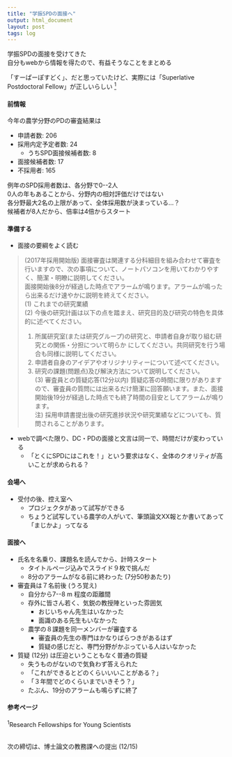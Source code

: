 ```yaml
---
title: "学振SPDの面接へ"
output: html_document
layout: post
tags: log
---
```


学振SPDの面接を受けてきた  
自分もwebから情報を得たので、有益そうなことをまとめる  

「すーぱーぽすどく」、だと思っていたけど、実際には「Superlative Postdoctoral Fellow」が正しいらしい [<sup>1</sup>](https://www.jsps.go.jp/english/e-pd/)  

#### 前情報

今年の農学分野のPDの審査結果は

- 申請者数: 206
- 採用内定予定者数: 24
    - うちSPD面接候補者数: 8
- 面接候補者数: 17
- 不採用者: 165

例年のSPD採用者数は、各分野で0--2人  
0人の年もあることから、分野内の相対評価だけではない  
各分野最大2名の上限があって、全体採用数が決まっている...？  
候補者が8人だから、倍率は4倍からスタート

#### 準備する

- 面接の要綱をよく読む

> (2017年採用開始版)
> 面接審査は関連する分科細目を組み合わせて審査を行いますので、次の事項について、ノートパソコンを用いてわかりやすく、簡潔・明瞭に説明してください。  
> 面接開始後8分が経過した時点でアラームが鳴ります。アラームが鳴ったら出来るだけ速やかに説明を終えてください。  
> (1) これまでの研究業績  
> (2) 今後の研究計画は以下の点を踏まえ、研究目的及び研究の特色を具体的に述べてください。  
> 1. 所属研究室(または研究グループ)の研究と、申請者自身が取り組む研究との関係・分担について明らか にしてください。共同研究を行う場合も同様に説明してください。  
> 2. 申請者自身のアイデアやオリジナリティーについて述べてください。  
> 3. 研究の課題(問題点)及び解決方法について説明してください。  
> (3) 審査員との質疑応答(12分以内) 質疑応答の時間に限りがありますので、審査員の質問には出来るだけ簡潔に回答願います。また、面接開始後19分が経過した時点でも終了時間の目安としてアラームが鳴ります。  
> 注) 採用申請書提出後の研究進捗状況や研究業績などについても、質問されることがあります。  

- webで調べた限り、DC・PDの面接と文言は同一で、時間だけが変わっている
    - 「とくにSPDにはこれを！」という要求はなく、全体のクオリティが高いことが求められる？


#### 会場へ

- 受付の後、控え室へ
    - プロジェクタがあって試写ができる
    - ちょうど試写している農学の人がいて、筆頭論文XX報とか書いてあって「まじかよ」ってなる


#### 面接へ

- 氏名を名乗り、課題名を読んでから、計時スタート
    - タイトルページ込みでスライド９枚で挑んだ
    - 8分のアラームがなる前に終わった (7分50秒あたり)
- 審査員は７名前後 (うろ覚え)
    - 自分から7--8 m 程度の距離間
    - 存外に皆さん若く、気鋭の教授陣といった雰囲気
        - おじいちゃん先生はいなかった
        - 面識のある先生もいなかった
    - 農学の８課題を同一メンバーが審査する
        - 審査員の先生の専門はかなりばらつきがあるはず
        - 質疑の感じだと、専門分野がかぶっている人はいなかった
- 質疑 (12分) は圧迫ということもなく普通の質疑
    - 失うものがないので気負わず答えられた
    - 「これができるとどのくらいいいことがある？」
    - 「３年間でどのくらいまでいきそう？」
    - たぶん、19分のアラームも鳴らずに終了


#### 参考ページ  
<sup>1</sup>Research Fellowships for Young Scientists  

<br>
次の締切は、博士論文の教務課への提出 (12/15)
